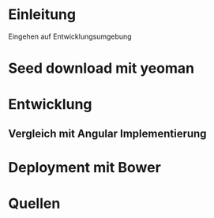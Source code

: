 # Einleitung

Eingehen auf Entwicklungsumgebung


# Seed download mit yeoman

# Entwicklung

## Vergleich mit Angular Implementierung


# Deployment mit Bower

# Quellen
